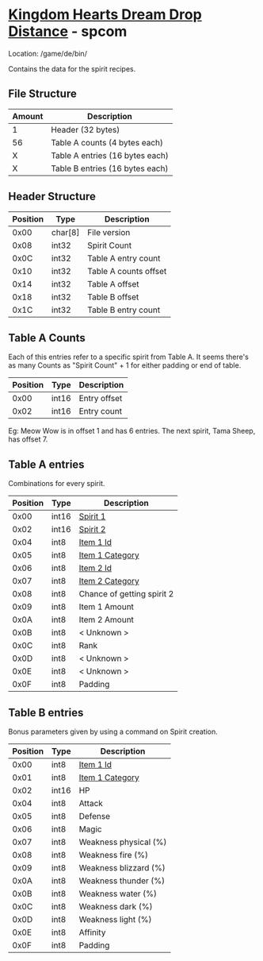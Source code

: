 # [Kingdom Hearts Dream Drop Distance](../index.md) - spcom

Location: /game/de/bin/

Contains the data for the spirit recipes.

## File Structure

| Amount | Description                     |
| ------ | ------------------------------- |
| 1      | Header (32 bytes)               |
| 56     | Table A counts (4 bytes each)   |
| X      | Table A entries (16 bytes each) |
| X      | Table B entries (16 bytes each) |

## Header Structure

| Position | Type    | Description           |
| -------- | ------- | --------------------- |
| 0x00     | char[8] | File version          |
| 0x08     | int32   | Spirit Count          |
| 0x0C     | int32   | Table A entry count   |
| 0x10     | int32   | Table A counts offset |
| 0x14     | int32   | Table A offset        |
| 0x18     | int32   | Table B offset        |
| 0x1C     | int32   | Table B entry count   |

## Table A Counts

Each of this entries refer to a specific spirit from Table A. It seems there's as many Counts as "Spirit Count" + 1 for either padding or end of table.

| Position | Type  | Description  |
| -------- | ----- | ------------ |
| 0x00     | int16 | Entry offset |
| 0x02     | int16 | Entry count  |

Eg: Meow Wow is in offset 1 and has 6 entries. The next spirit, Tama Sheep, has offset 7.

## Table A entries

Combinations for every spirit.

| Position | Type  | Description                            |
| -------- | ----- | -------------------------------------- |
| 0x00     | int16 | [Spirit 1](../dictionary/spirits)      |
| 0x02     | int16 | [Spirit 2](../dictionary/spirits)      |
| 0x04     | int8  | [Item 1 Id](../dictionary/items)       |
| 0x05     | int8  | [Item 1 Category](../dictionary/items) |
| 0x06     | int8  | [Item 2 Id](../dictionary/items)       |
| 0x07     | int8  | [Item 2 Category](../dictionary/items) |
| 0x08     | int8  | Chance of getting spirit 2             |
| 0x09     | int8  | Item 1 Amount                          |
| 0x0A     | int8  | Item 2 Amount                          |
| 0x0B     | int8  | < Unknown >                            |
| 0x0C     | int8  | Rank                                   |
| 0x0D     | int8  | < Unknown >                            |
| 0x0E     | int8  | < Unknown >                            |
| 0x0F     | int8  | Padding                                |

## Table B entries

Bonus parameters given by using a command on Spirit creation.

| Position | Type  | Description                            |
| -------- | ----- | -------------------------------------- |
| 0x00     | int8  | [Item 1 Id](../dictionary/items)       |
| 0x01     | int8  | [Item 1 Category](../dictionary/items) |
| 0x02     | int16 | HP                                     |
| 0x04     | int8  | Attack                                 |
| 0x05     | int8  | Defense                                |
| 0x06     | int8  | Magic                                  |
| 0x07     | int8  | Weakness physical (%)                  |
| 0x08     | int8  | Weakness fire (%)                      |
| 0x09     | int8  | Weakness blizzard (%)                  |
| 0x0A     | int8  | Weakness thunder (%)                   |
| 0x0B     | int8  | Weakness water (%)                     |
| 0x0C     | int8  | Weakness dark (%)                      |
| 0x0D     | int8  | Weakness light (%)                     |
| 0x0E     | int8  | Affinity                               |
| 0x0F     | int8  | Padding                                |